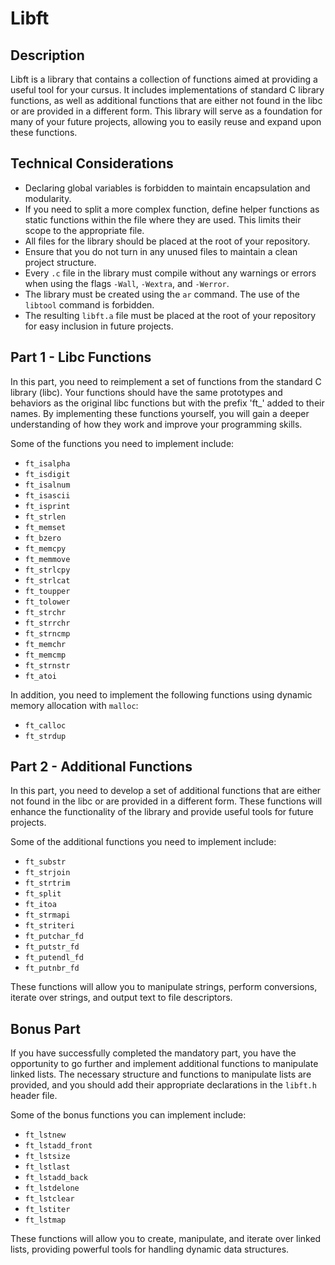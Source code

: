 # Libft

## Description
Libft is a library that contains a collection of functions aimed at providing a useful tool for your cursus. It includes implementations of standard C library functions, as well as additional functions that are either not found in the libc or are provided in a different form. This library will serve as a foundation for many of your future projects, allowing you to easily reuse and expand upon these functions.

## Technical Considerations
- Declaring global variables is forbidden to maintain encapsulation and modularity.
- If you need to split a more complex function, define helper functions as static functions within the file where they are used. This limits their scope to the appropriate file.
- All files for the library should be placed at the root of your repository.
- Ensure that you do not turn in any unused files to maintain a clean project structure.
- Every `.c` file in the library must compile without any warnings or errors when using the flags `-Wall`, `-Wextra`, and `-Werror`.
- The library must be created using the `ar` command. The use of the `libtool` command is forbidden.
- The resulting `libft.a` file must be placed at the root of your repository for easy inclusion in future projects.

## Part 1 - Libc Functions
In this part, you need to reimplement a set of functions from the standard C library (libc). Your functions should have the same prototypes and behaviors as the original libc functions but with the prefix 'ft_' added to their names. By implementing these functions yourself, you will gain a deeper understanding of how they work and improve your programming skills.

Some of the functions you need to implement include:
- `ft_isalpha`
- `ft_isdigit`
- `ft_isalnum`
- `ft_isascii`
- `ft_isprint`
- `ft_strlen`
- `ft_memset`
- `ft_bzero`
- `ft_memcpy`
- `ft_memmove`
- `ft_strlcpy`
- `ft_strlcat`
- `ft_toupper`
- `ft_tolower`
- `ft_strchr`
- `ft_strrchr`
- `ft_strncmp`
- `ft_memchr`
- `ft_memcmp`
- `ft_strnstr`
- `ft_atoi`

In addition, you need to implement the following functions using dynamic memory allocation with `malloc`:
- `ft_calloc`
- `ft_strdup`

## Part 2 - Additional Functions
In this part, you need to develop a set of additional functions that are either not found in the libc or are provided in a different form. These functions will enhance the functionality of the library and provide useful tools for future projects.

Some of the additional functions you need to implement include:
- `ft_substr`
- `ft_strjoin`
- `ft_strtrim`
- `ft_split`
- `ft_itoa`
- `ft_strmapi`
- `ft_striteri`
- `ft_putchar_fd`
- `ft_putstr_fd`
- `ft_putendl_fd`
- `ft_putnbr_fd`

These functions will allow you to manipulate strings, perform conversions, iterate over strings, and output text to file descriptors.

## Bonus Part
If you have successfully completed the mandatory part, you have the opportunity to go further and implement additional functions to manipulate linked lists. The necessary structure and functions to manipulate lists are provided, and you should add their appropriate declarations in the `libft.h` header file.

Some of the bonus functions you can implement include:
- `ft_lstnew`
- `ft_lstadd_front`
- `ft_lstsize`
- `ft_lstlast`
- `ft_lstadd_back`
- `ft_lstdelone`
- `ft_lstclear`
- `ft_lstiter`
- `ft_lstmap`

These functions will allow you to create, manipulate, and iterate over linked lists, providing powerful tools for handling dynamic data structures.
